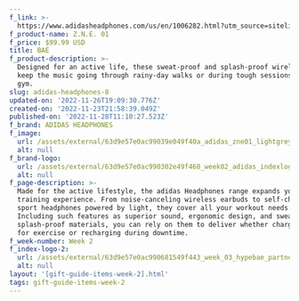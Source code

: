 ```yaml
---
f_link: >-
  https://www.adidasheadphones.com/us/en/1006282.html?utm_source=sitelink&amp;utm_medium=hypebe[%E2%80%A6]campaign=giftindex_marketing_us_202211&amp;utm_content=zne01
f_product-name: Z.N.E. 01
f_price: $99.99 USD
title: BAE
f_product-description: >-
  Designed for an active life, these sweat-proof and splash-proof wireless buds
  keep the music going through rainy-day walks or during tough sessions at the
  gym.
slug: adidas-headphones-8
updated-on: '2022-11-26T19:09:30.776Z'
created-on: '2022-11-23T21:58:39.049Z'
published-on: '2022-11-28T11:10:27.523Z'
f_brand: ADIDAS HEADPHONES
f_image:
  url: /assets/external/63d9e57e0ac99039e049f40a_adidas_zne01_lightgrey_03.png
  alt: null
f_brand-logo:
  url: /assets/external/63d9e57e0ac990302e49f468_week02_adidas_indexlogo.png
  alt: null
f_page-description: >-
  Made for the active lifestyle, the adidas Headphones range expands your
  training experience. From noise-canceling wireless earbuds to self-charging
  sport headphones powered by light, they cover all your workout needs.
  Including such features as superior sound, ergonomic design, and sweat-and
  splash-proof materials, you can rely on them to deliver whether charging up
  for exercise or recharging during downtime.
f_week-number: Week 2
f_index-logo-2:
  url: /assets/external/63d9e57e0ac990681549f443_week_03_hypebae_partner_logo.svg
  alt: null
layout: '[gift-guide-items-week-2].html'
tags: gift-guide-items-week-2
---
```



